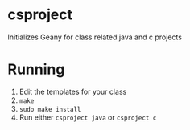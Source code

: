# csproject
Initializes Geany for class related java and c projects

# Running
1. Edit the templates for your class
2. `make`
3. `sudo make install`
4. Run either `csproject java` or `csproject c`
